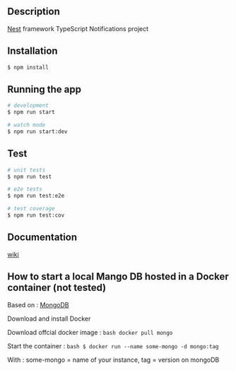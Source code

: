 ## Description

[Nest](https://github.com/nestjs/nest) framework TypeScript Notifications project

## Installation

```bash
$ npm install
```

## Running the app

```bash
# development
$ npm run start

# watch mode
$ npm run start:dev

```

## Test

```bash
# unit tests
$ npm run test

# e2e tests
$ npm run test:e2e

# test coverage
$ npm run test:cov
```

## Documentation
[wiki](https://github.com/GuillaumeGSO/notifications-project/wiki/Architecture)

## How to start a local Mango DB hosted in a Docker container (not tested)
Based on : [MongoDB](https://hub.docker.com/_/mongo)

Download and install Docker

Download offcial docker image :
```bash docker pull mongo``` 


Start the container : ```bash $ docker run --name some-mongo -d mongo:tag```

With : some-mongo = name of your instance, tag = version on mongoDB
